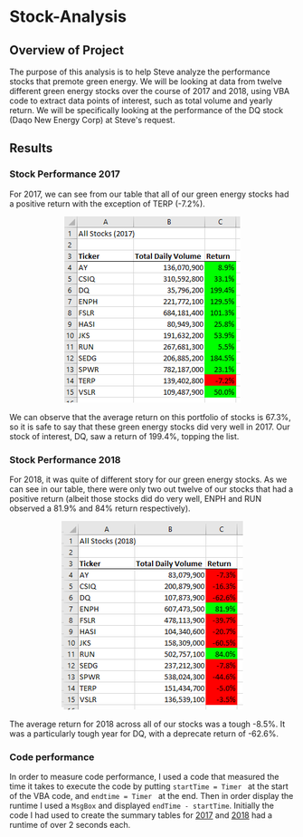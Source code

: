 # Stock-Analysis
## Overview of Project
The purpose of this analysis is to help Steve analyze the performance stocks that premote green energy. We will be looking at data from twelve different green energy stocks over the course of 2017 and 2018, using VBA code to extract data points of interest, such as total volume and yearly return. We will be specifically looking at the performance of the DQ stock (Daqo New Energy Corp) at Steve's request.
## Results
### Stock Performance 2017
For 2017, we can see from our table that all of our green energy stocks had a positive return with the exception of TERP (-7.2%).
<p align="center"

![alttext](https://github.com/sd2wiebe/Stock-Analysis/blob/main/Resources/2017_performance.png)

</p>
We can observe that the average return on this portfolio of stocks is 67.3%, so it is safe to say that these green energy stocks did very well in 2017. Our stock of interest, DQ, saw a return of 199.4%, topping the list. 

### Stock Performance 2018
For 2018, it was quite of different story for our green energy stocks. As we can see in our table, there were only two out twelve of our stocks that had a positive return (albeit those stocks did do very well, ENPH and RUN observed a 81.9% and 84% return respectively).
<p align="center"

![alttext](https://github.com/sd2wiebe/Stock-Analysis/blob/main/Resources/2018_Performance.png)
</p>
The average return for 2018 across all of our stocks was a tough -8.5%. It was a particularly tough year for DQ, with a deprecate return of -62.6%. 

### Code performance
In order to measure code performance, I used a code that measured the time it takes to execute the code by putting
```startTime = Timer ``` at the start of the VBA code, and ```endtime = Timer ``` at the end. Then in order display the runtime I used a ```MsgBox``` and displayed ```endTime - startTime```. Initially the code I had used to create the summary tables for [2017](https://github.com/sd2wiebe/Stock-Analysis/blob/main/Resources/VBA_Challenge_initial_code_2017.png) and [2018](https://github.com/sd2wiebe/Stock-Analysis/blob/main/Resources/VBA_Challenge_initial_code_2018.png) had a runtime of over 2 seconds each. 






